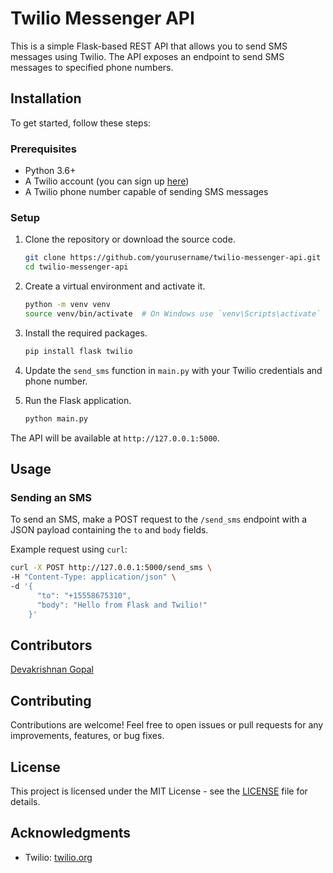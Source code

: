 # Twilio Messenger API

This is a simple Flask-based REST API that allows you to send SMS messages using Twilio. The API exposes an endpoint to send SMS messages to specified phone numbers.

## Installation

To get started, follow these steps:

### Prerequisites

- Python 3.6+
- A Twilio account (you can sign up [here](https://www.twilio.com/try-twilio))
- A Twilio phone number capable of sending SMS messages

### Setup

1. Clone the repository or download the source code.

    ```sh
    git clone https://github.com/yourusername/twilio-messenger-api.git
    cd twilio-messenger-api
    ```

2. Create a virtual environment and activate it.

    ```sh
    python -m venv venv
    source venv/bin/activate  # On Windows use `venv\Scripts\activate`
    ```

3. Install the required packages.

    ```sh
    pip install flask twilio
    ```

4. Update the `send_sms` function in `main.py` with your Twilio credentials and phone number.

5. Run the Flask application.

    ```sh
    python main.py
    ```

The API will be available at `http://127.0.0.1:5000`.

## Usage

### Sending an SMS

To send an SMS, make a POST request to the `/send_sms` endpoint with a JSON payload containing the `to` and `body` fields.

Example request using `curl`:

```sh
curl -X POST http://127.0.0.1:5000/send_sms \
-H "Content-Type: application/json" \
-d '{
      "to": "+15558675310",
      "body": "Hello from Flask and Twilio!"
    }'
```

## Contributors
[Devakrishnan Gopal](https://www.github.com/gdevakrishnan)

## Contributing

Contributions are welcome! Feel free to open issues or pull requests for any improvements, features, or bug fixes.

## License

This project is licensed under the MIT License - see the [LICENSE](LICENSE) file for details.

## Acknowledgments

- Twilio: [twilio.org](https://www.twilio.com/en-us)